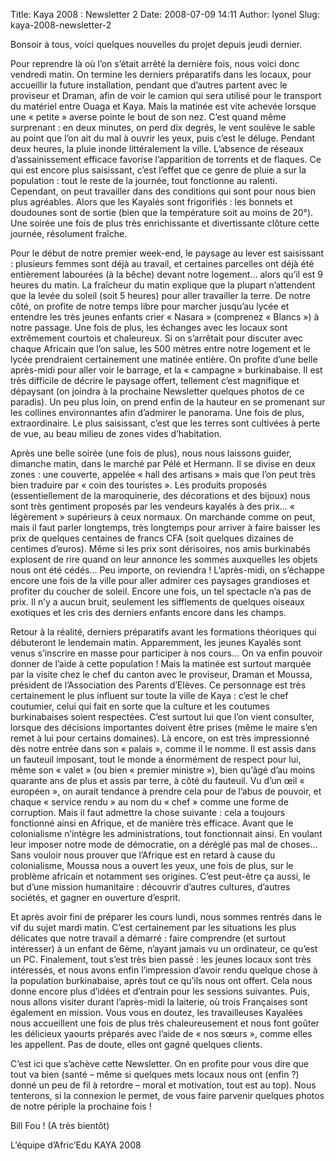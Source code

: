 Title: Kaya 2008 : Newsletter 2
Date: 2008-07-09 14:11
Author: lyonel
Slug: kaya-2008-newsletter-2

Bonsoir à tous, voici quelques nouvelles du projet depuis jeudi dernier.

</p>
Pour reprendre là où l’on s’était arrêté la dernière fois, nous voici
donc vendredi matin. On termine les derniers préparatifs dans les
locaux, pour accueillir la future installation, pendant que d’autres
partent avec le proviseur et Draman, afin de voir le camion qui sera
utilisé pour le transport du matériel entre Ouaga et Kaya. Mais la
matinée est vite achevée lorsque une « petite » averse pointe le bout de
son nez. C’est quand même surprenant : en deux minutes, on perd dix
degrés, le vent soulève le sable au point que l’on ait du mal à ouvrir
les yeux, puis c’est le déluge. Pendant deux heures, la pluie inonde
littéralement la ville. L’absence de réseaux d’assainissement efficace
favorise l’apparition de torrents et de flaques. Ce qui est encore plus
saisissant, c’est l’effet que ce genre de pluie a sur la population :
tout le reste de la journée, tout fonctionne au ralenti. Cependant, on
peut travailler dans des conditions qui sont pour nous bien plus
agréables. Alors que les Kayalés sont frigorifiés : les bonnets et
doudounes sont de sortie (bien que la température soit au moins de 20°).
Une soirée une fois de plus très enrichissante et divertissante clôture
cette journée, résolument fraîche.

</p>
Pour le début de notre premier week-end, le paysage au lever est
saisissant : plusieurs femmes sont déjà au travail, et certaines
parcelles ont déjà été entièrement labourées (à la bêche) devant notre
logement… alors qu’il est 9 heures du matin. La fraîcheur du matin
explique que la plupart n’attendent que la levée du soleil (soit 5
heures) pour aller travailler la terre. De notre côté, on profite de
notre temps libre pour marcher jusqu’au lycée et entendre les très
jeunes enfants crier « Nasara » (comprenez « Blancs ») à notre passage.
Une fois de plus, les échanges avec les locaux sont extrêmement courtois
et chaleureux. Si on s’arrêtait pour discuter avec chaque Africain que
l’on salue, les 500 mètres entre notre logement et le lycée prendraient
certainement une matinée entière. On profite d’une belle après-midi pour
aller voir le barrage, et la « campagne » burkinabaise. Il est très
difficile de décrire le paysage offert, tellement c’est magnifique et
dépaysant (on joindra à la prochaine Newsletter quelques photos de ce
paradis). Un peu plus loin, on prend enfin de la hauteur en se promenant
sur les collines environnantes afin d’admirer le panorama. Une fois de
plus, extraordinaire. Le plus saisissant, c’est que les terres sont
cultivées à perte de vue, au beau milieu de zones vides d’habitation.

</p>
Après une belle soirée (une fois de plus), nous nous laissons guider,
dimanche matin, dans le marché par Pélé et Hermann. Il se divise en deux
zones : une couverte, appelée « hall des artisans » mais que l’on peut
très bien traduire par « coin des touristes ». Les produits proposés
(essentiellement de la maroquinerie, des décorations et des bijoux) nous
sont très gentiment proposés par les vendeurs kayalés à des prix… «
légèrement » supérieurs à ceux normaux. On marchande comme on peut, mais
il faut parler longtemps, très longtemps pour arriver à faire baisser
les prix de quelques centaines de francs CFA (soit quelques dizaines de
centimes d’euros). Même si les prix sont dérisoires, nos amis burkinabés
explosent de rire quand on leur annonce les sommes auxquelles les objets
nous ont été cédés… Peu importe, on reviendra ! L’après-midi, on
s’échappe encore une fois de la ville pour aller admirer ces paysages
grandioses et profiter du coucher de soleil. Encore une fois, un tel
spectacle n’a pas de prix. Il n’y a aucun bruit, seulement les
sifflements de quelques oiseaux exotiques et les cris des derniers
enfants encore dans les champs.

</p>
Retour à la réalité, derniers préparatifs avant les formations
théoriques qui débuteront le lendemain matin. Apparemment, les jeunes
Kayalés sont venus s’inscrire en masse pour participer à nos cours… On
va enfin pouvoir donner de l’aide à cette population ! Mais la matinée
est surtout marquée par la visite chez le chef du canton avec le
proviseur, Draman et Moussa, président de l’Association des Parents
d’Elèves. Ce personnage est très certainement le plus influent sur toute
la ville de Kaya : c’est le chef coutumier, celui qui fait en sorte que
la culture et les coutumes burkinabaises soient respectées. C’est
surtout lui que l’on vient consulter, lorsque des décisions importantes
doivent être prises (même le maire s’en remet à lui pour certains
domaines). Là encore, on est très impressionné dès notre entrée dans son
« palais », comme il le nomme. Il est assis dans un fauteuil imposant,
tout le monde a énormément de respect pour lui, même son « valet » (ou
bien « premier ministre »), bien qu’âgé d’au moins quarante ans de plus
et assis par terre, à côté du fauteuil. Vu d’un œil « européen », on
aurait tendance à prendre cela pour de l’abus de pouvoir, et chaque «
service rendu » au nom du « chef » comme une forme de corruption. Mais
il faut admettre la chose suivante : cela a toujours fonctionné ainsi en
Afrique, et de manière très efficace. Avant que le colonialisme
n’intègre les administrations, tout fonctionnait ainsi. En voulant leur
imposer notre mode de démocratie, on a déréglé pas mal de choses… Sans
vouloir nous prouver que l’Afrique est en retard à cause du
colonialisme, Moussa nous a ouvert les yeux, une fois de plus, sur le
problème africain et notamment ses origines. C’est peut-être ça aussi,
le but d’une mission humanitaire : découvrir d’autres cultures, d’autres
sociétés, et gagner en ouverture d’esprit.

</p>
Et après avoir fini de préparer les cours lundi, nous sommes rentrés
dans le vif du sujet mardi matin. C’est certainement par les situations
les plus délicates que notre travail a démarré : faire comprendre (et
surtout intéresser) à un enfant de 6ème, n’ayant jamais vu un
ordinateur, ce qu’est un PC. Finalement, tout s’est très bien passé :
les jeunes locaux sont très intéressés, et nous avons enfin l’impression
d’avoir rendu quelque chose à la population burkinabaise, après tout ce
qu’ils nous ont offert. Cela nous donne encore plus d’idées et d’entrain
pour les sessions suivantes. Puis, nous allons visiter durant
l’après-midi la laiterie, où trois Françaises sont également en mission.
Vous vous en doutez, les travailleuses Kayalées nous accueillent une
fois de plus très chaleureusement et nous font goûter les délicieux
yaourts préparés avec l’aide de « nos sœurs », comme elles les
appellent. Pas de doute, elles ont gagné quelques clients.

</p>
C’est ici que s’achève cette Newsletter. On en profite pour vous dire
que tout va bien (santé – même si quelques mets locaux nous ont (enfin
?) donné un peu de fil à retordre – moral et motivation, tout est au
top). Nous tenterons, si la connexion le permet, de vous faire parvenir
quelques photos de notre périple la prochaine fois !

</p>
Bill Fou ! (A très bientôt)

</p>
L’équipe d’Afric’Edu  
KAYA 2008

</p>

